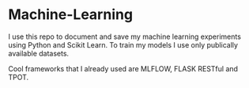 # Machine-Learning
I use this repo to document and save my machine learning experiments using Python and Scikit Learn. To train my models I use only publically available datasets.

Cool frameworks that I already used are MLFLOW, FLASK RESTful and TPOT.
